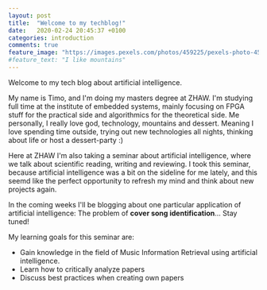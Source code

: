 ```yaml
---
layout: post
title:  "Welcome to my techblog!"
date:   2020-02-24 20:45:37 +0100
categories: introduction
comments: true
feature_image: "https://images.pexels.com/photos/459225/pexels-photo-459225.jpeg?auto=compress&cs=tinysrgb&dpr=3&h=750&w=1260"
#feature_text: "I like mountains"
---
```


Welcome to my tech blog about artificial intelligence.

My name is Timo, and I'm doing my masters degree at ZHAW. I'm studying full time at the institute of embedded systems, mainly focusing on FPGA stuff for the practical side and algorithmics for the theoretical side. Me personally, I really love god, technology, mountains and dessert. Meaning I love spending time outside, trying out new technologies all nights, thinking about life or host a dessert-party :)

Here at ZHAW I'm also taking a seminar about artificial intelligence, where we talk about scientific reading, writing and reviewing. I took this seminar, because artificial intelligence was a bit on the sideline for me lately, and this seemd like the perfect opportunity to refresh my mind and think about new projects again.

In the coming weeks I'll be blogging about one particular application of artificial intelligence: The problem of **cover song identification**... Stay tuned!

My learning goals for this seminar are:
* Gain knowledge in the field of Music Information Retrieval using artificial intelligence.
* Learn how to critically analyze papers
* Discuss best practices when creating own papers

